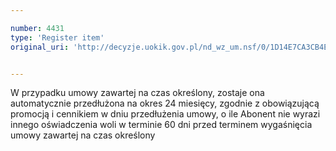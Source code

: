 ```yaml
---

number: 4431
type: 'Register item'
original_uri: 'http://decyzje.uokik.gov.pl/nd_wz_um.nsf/0/1D14E7CA3CB4E4C2C1257B4400258BE0?OpenDocument'


---
```


W przypadku umowy zawartej na czas określony, zostaje ona automatycznie przedłużona na okres 24 miesięcy, zgodnie z obowiązującą promocją i cennikiem w dniu przedłużenia umowy, o ile Abonent nie wyrazi innego oświadczenia woli w terminie 60 dni przed terminem wygaśnięcia umowy zawartej na czas określony
